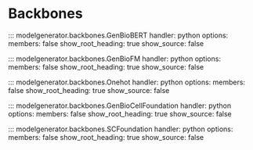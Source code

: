 # Backbones

::: modelgenerator.backbones.GenBioBERT
    handler: python
    options:
      members: false
      show_root_heading: true
      show_source: false

::: modelgenerator.backbones.GenBioFM
    handler: python
    options:
      members: false
      show_root_heading: true
      show_source: false

::: modelgenerator.backbones.Onehot
    handler: python
    options:
      members: false
      show_root_heading: true
      show_source: false

::: modelgenerator.backbones.GenBioCellFoundation
    handler: python
    options:
      members: false
      show_root_heading: true
      show_source: false

::: modelgenerator.backbones.SCFoundation
    handler: python
    options:
      members: false
      show_root_heading: true
      show_source: false

